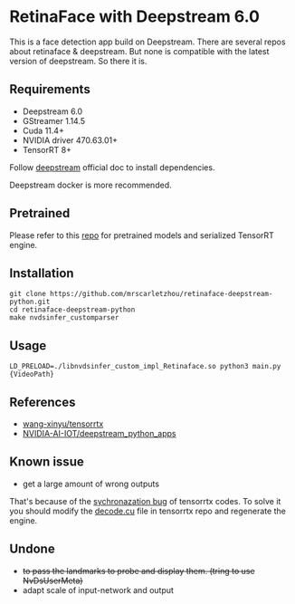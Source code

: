 # RetinaFace with Deepstream 6.0
This is a face detection app build on Deepstream.
There are several repos about retinaface & deepstream. But none is compatible with the latest version of deepstream. So there it is.

## Requirements
+ Deepstream 6.0
+ GStreamer 1.14.5
+ Cuda 11.4+
+ NVIDIA driver 470.63.01+
+ TensorRT 8+

Follow [deepstream](https://docs.nvidia.com/metropolis/deepstream/dev-guide/text/DS_Quickstart.html#dgpu-setup-for-ubuntu) official doc to install dependencies.

Deepstream docker is more recommended.
## Pretrained
Please refer to this [repo](https://github.com/wang-xinyu/tensorrtx) for pretrained models and serialized TensorRT engine.

## Installation
```
git clone https://github.com/mrscarletzhou/retinaface-deepstream-python.git
cd retinaface-deepstream-python
make nvdsinfer_customparser
```

## Usage
```
LD_PRELOAD=./libnvdsinfer_custom_impl_Retinaface.so python3 main.py {VideoPath}
```

## References
+ [wang-xinyu/tensorrtx](https://github.com/wang-xinyu/tensorrtx)
+ [NVIDIA-AI-IOT/deepstream_python_apps](https://github.com/NVIDIA-AI-IOT/deepstream_python_apps)

## Known issue
+ get a large amount of wrong outputs

That's because of the [sychronazation bug](https://github.com/wang-xinyu/tensorrtx/commit/e72d9db48ba8453fd4465048a0175621f1b1c501#diff-e4f7cf998c56a033573edc39c7736317f73a28402d835ee44001bac64f386dfb) of tensorrtx codes. To solve it you should modify the [decode.cu](https://github.com/wang-xinyu/tensorrtx/blob/master/retinaface/decode.cu) file in tensorrtx repo and regenerate the engine.

## Undone
+ ~~to pass the landmarks to probe and display them. (tring to use NvDsUserMeta)~~
+ adapt scale of input-network and output
